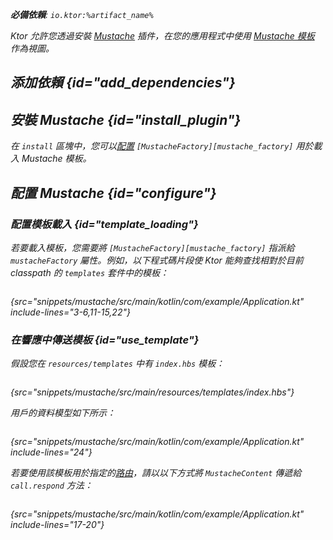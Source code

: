 [//]: # (title: Mustache)

<show-structure for="chapter" depth="2"/>
<primary-label ref="server-plugin"/>

[mustache_factory]: http://spullara.github.io/mustache/apidocs/com/github/mustachejava/MustacheFactory.html

<var name="plugin_name" value="Mustache"/>
<var name="package_name" value="io.ktor.server.mustache"/>
<var name="artifact_name" value="ktor-server-mustache"/>

<tldr>
<p>
<b>必備依賴</b>: <code>io.ktor:%artifact_name%</code>
</p>
<var name="example_name" value="mustache"/>
<include from="lib.topic" element-id="download_example"/>
<include from="lib.topic" element-id="native_server_not_supported"/>
</tldr>

Ktor 允許您透過安裝 [Mustache](https://api.ktor.io/ktor-server/ktor-server-plugins/ktor-server-mustache/io.ktor.server.mustache/-mustache) 插件，在您的應用程式中使用 [Mustache 模板](https://github.com/spullara/mustache.java) 作為視圖。

## 添加依賴 {id="add_dependencies"}

<include from="lib.topic" element-id="add_ktor_artifact_intro"/>
<include from="lib.topic" element-id="add_ktor_artifact"/>

## 安裝 Mustache {id="install_plugin"}

<include from="lib.topic" element-id="install_plugin"/>

在 `install` 區塊中，您可以[配置](#template_loading) `[MustacheFactory][mustache_factory]` 用於載入 Mustache 模板。

## 配置 Mustache {id="configure"}
### 配置模板載入 {id="template_loading"}
若要載入模板，您需要將 `[MustacheFactory][mustache_factory]` 指派給 `mustacheFactory` 屬性。例如，以下程式碼片段使 Ktor 能夠查找相對於目前 classpath 的 `templates` 套件中的模板：
```kotlin
```
{src="snippets/mustache/src/main/kotlin/com/example/Application.kt" include-lines="3-6,11-15,22"}

### 在響應中傳送模板 {id="use_template"}
假設您在 `resources/templates` 中有 `index.hbs` 模板：
```html
```
{src="snippets/mustache/src/main/resources/templates/index.hbs"}

用戶的資料模型如下所示：
```kotlin
```
{src="snippets/mustache/src/main/kotlin/com/example/Application.kt" include-lines="24"}

若要使用該模板用於指定的[路由](server-routing.md)，請以以下方式將 `MustacheContent` 傳遞給 `call.respond` 方法：
```kotlin
```
{src="snippets/mustache/src/main/kotlin/com/example/Application.kt" include-lines="17-20"}
